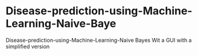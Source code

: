 # Disease-prediction-using-Machine-Learning-Naive-Baye
Disease-prediction-using-Machine-Learning-Naive Bayes Wit a GUI with a simplified version
